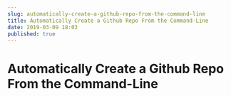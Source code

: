 ```yaml
---
slug: automatically-create-a-github-repo-from-the-command-line
title: Automatically Create a Github Repo From the Command-Line
date: 2019-03-09 18:03
published: true
---
```


# Automatically Create a Github Repo From the Command-Line

